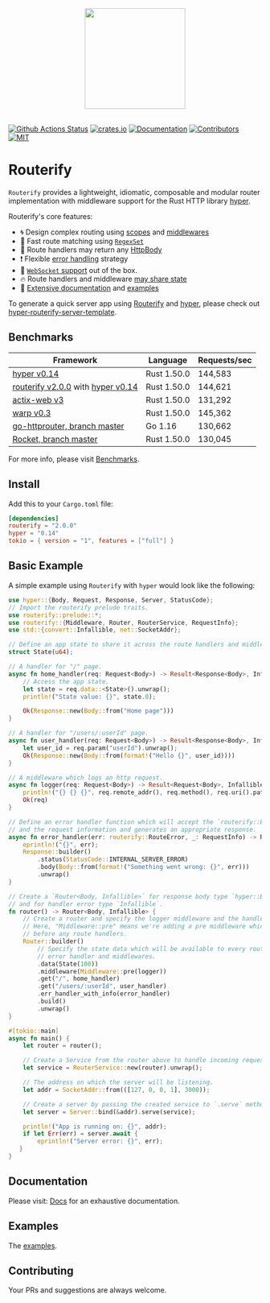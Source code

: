 <div align="center">
  <a href="https://github.com/routerify">
    <img width="200" height="200" src="https://avatars0.githubusercontent.com/u/64579326?s=200&v=4">
  </a>
  <br />
  <br />
</div>

[![Github Actions Status](https://github.com/routerify/routerify/workflows/Test/badge.svg)](https://github.com/routerify/routerify/actions)
[![crates.io](https://img.shields.io/crates/v/routerify.svg)](https://crates.io/crates/routerify)
[![Documentation](https://docs.rs/routerify/badge.svg)](https://docs.rs/routerify)
[![Contributors](https://img.shields.io/github/contributors/routerify/routerify.svg)](https://github.com/orgs/routerify/people)
[![MIT](https://img.shields.io/crates/l/routerify.svg)](./LICENSE)

# Routerify

`Routerify` provides a lightweight, idiomatic, composable and modular router implementation with middleware support for the Rust HTTP library [hyper](https://hyper.rs/).

Routerify's core features:

- 🌀 Design complex routing using [scopes](https://github.com/routerify/routerify/blob/master/examples/scoped_router.rs) and [middlewares](https://github.com/routerify/routerify/blob/master/examples/middleware.rs)
- 🚀 Fast route matching using [`RegexSet`](https://docs.rs/regex/1.4.3/regex/struct.RegexSet.html)
- 🍺 Route handlers may return any [HttpBody](https://docs.rs/hyper/0.14.4/hyper/body/trait.HttpBody.html)
- ❗ Flexible [error handling](https://github.com/routerify/routerify/blob/master/examples/error_handling_with_request_info.rs) strategy
- 💁 [`WebSocket` support](https://github.com/routerify/routerify-websocket) out of the box.
- 🔥 Route handlers and middleware [may share state](https://github.com/routerify/routerify/blob/master/examples/share_data_and_state.rs)
- 🍗 [Extensive documentation](https://docs.rs/routerify/) and [examples](https://github.com/routerify/routerify/tree/master/examples)


To generate a quick server app using [Routerify](https://github.com/routerify/routerify) and [hyper](https://hyper.rs/), please check out [hyper-routerify-server-template](https://github.com/routerify/hyper-routerify-server-template).

## Benchmarks

| Framework      | Language    | Requests/sec |
|----------------|-------------|--------------|
| [hyper v0.14](https://github.com/hyperium/hyper) | Rust 1.50.0 | 144,583 |
| [routerify v2.0.0](https://github.com/routerify/routerify) with [hyper v0.14](https://github.com/hyperium/hyper) | Rust 1.50.0 | 144,621 |
| [actix-web v3](https://github.com/actix/actix-web) | Rust 1.50.0 | 131,292 |
| [warp v0.3](https://github.com/seanmonstar/warp) | Rust 1.50.0 | 145,362 |
| [go-httprouter, branch master](https://github.com/julienschmidt/httprouter) | Go 1.16 | 130,662 |
| [Rocket, branch master](https://github.com/SergioBenitez/Rocket) | Rust 1.50.0 | 130,045 |

For more info, please visit [Benchmarks](https://github.com/routerify/routerify-benchmark).

## Install

Add this to your `Cargo.toml` file:

```toml
[dependencies]
routerify = "2.0.0"
hyper = "0.14"
tokio = { version = "1", features = ["full"] }
```

## Basic Example

A simple example using `Routerify` with `hyper` would look like the following:

```rust
use hyper::{Body, Request, Response, Server, StatusCode};
// Import the routerify prelude traits.
use routerify::prelude::*;
use routerify::{Middleware, Router, RouterService, RequestInfo};
use std::{convert::Infallible, net::SocketAddr};

// Define an app state to share it across the route handlers and middlewares.
struct State(u64);

// A handler for "/" page.
async fn home_handler(req: Request<Body>) -> Result<Response<Body>, Infallible> {
    // Access the app state.
    let state = req.data::<State>().unwrap();
    println!("State value: {}", state.0);

    Ok(Response::new(Body::from("Home page")))
}

// A handler for "/users/:userId" page.
async fn user_handler(req: Request<Body>) -> Result<Response<Body>, Infallible> {
    let user_id = req.param("userId").unwrap();
    Ok(Response::new(Body::from(format!("Hello {}", user_id))))
}

// A middleware which logs an http request.
async fn logger(req: Request<Body>) -> Result<Request<Body>, Infallible> {
    println!("{} {} {}", req.remote_addr(), req.method(), req.uri().path());
    Ok(req)
}

// Define an error handler function which will accept the `routerify::Error`
// and the request information and generates an appropriate response.
async fn error_handler(err: routerify::RouteError, _: RequestInfo) -> Response<Body> {
    eprintln!("{}", err);
    Response::builder()
        .status(StatusCode::INTERNAL_SERVER_ERROR)
        .body(Body::from(format!("Something went wrong: {}", err)))
        .unwrap()
}

// Create a `Router<Body, Infallible>` for response body type `hyper::Body`
// and for handler error type `Infallible`.
fn router() -> Router<Body, Infallible> {
    // Create a router and specify the logger middleware and the handlers.
    // Here, "Middleware::pre" means we're adding a pre middleware which will be executed
    // before any route handlers.
    Router::builder()
        // Specify the state data which will be available to every route handlers,
        // error handler and middlewares.
        .data(State(100))
        .middleware(Middleware::pre(logger))
        .get("/", home_handler)
        .get("/users/:userId", user_handler)
        .err_handler_with_info(error_handler)
        .build()
        .unwrap()
}

#[tokio::main]
async fn main() {
    let router = router();

    // Create a Service from the router above to handle incoming requests.
    let service = RouterService::new(router).unwrap();

    // The address on which the server will be listening.
    let addr = SocketAddr::from(([127, 0, 0, 1], 3000));

    // Create a server by passing the created service to `.serve` method.
    let server = Server::bind(&addr).serve(service);

    println!("App is running on: {}", addr);
    if let Err(err) = server.await {
        eprintln!("Server error: {}", err);
   }
}
```

## Documentation

Please visit: [Docs](https://docs.rs/routerify) for an exhaustive documentation.

## Examples

The [examples](https://github.com/routerify/routerify/tree/master/examples).

## Contributing

Your PRs and suggestions are always welcome.
